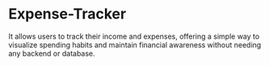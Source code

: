 # Expense-Tracker

It allows users to track their income and expenses, offering a simple way to visualize spending habits and maintain financial awareness without needing any backend or database.

